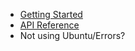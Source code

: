 - [Getting Started](getting_started/README.md)
- [API Reference](api_reference.md)
- Not using Ubuntu/Errors?